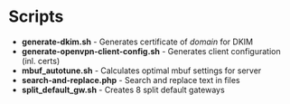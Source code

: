 Scripts
===
 - **generate-dkim.sh** - Generates certificate of _domain_ for DKIM
 - **generate-openvpn-client-config.sh** - Generates client configuration (inl. certs)
 - **mbuf_autotune.sh** - Calculates optimal mbuf settings for server
 - **search-and-replace.php** - Search and replace text in files
 - **split_default_gw.sh** - Creates 8 split default gateways
